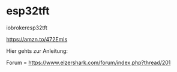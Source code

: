 # esp32tft
iobrokeresp32tft

https://amzn.to/472Emls

Hier gehts zur Anleitung:

Forum = https://www.elzershark.com/forum/index.php?thread/201